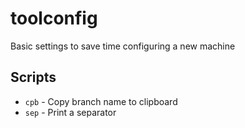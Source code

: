 # toolconfig
Basic settings to save time configuring a new machine

## Scripts
- `cpb` - Copy branch name to clipboard
- `sep` - Print a separator

